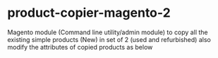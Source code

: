 # product-copier-magento-2
Magento module (Command line utility/admin module) to copy all the existing simple products (New) in set of 2 (used and refurbished) also modify the attributes of copied products as below
